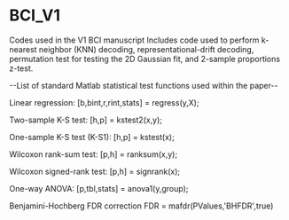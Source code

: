 # BCI_V1
Codes used in the V1 BCI manuscript
Includes code used to perform k-nearest neighbor (KNN) decoding, representational-drift decoding, permutation test for testing the 2D Gaussian fit, and 2-sample proportions z-test.

--List of standard Matlab statistical test functions used within the paper--

Linear regression:
  [b,bint,r,rint,stats] = regress(y,X);

Two-sample K-S test:
  [h,p] = kstest2(x,y);
  
One-sample K-S test (K-S1): 
  [h,p] = kstest(x);
  
Wilcoxon rank-sum test:
  [p,h] = ranksum(x,y);
  
Wilcoxon signed-rank test:
  [p,h] = signrank(x);
  
One-way ANOVA:
  [p,tbl,stats] = anova1(y,group);
  
Benjamini-Hochberg FDR correction
  FDR = mafdr(PValues,'BHFDR',true)
